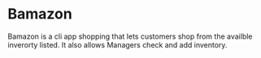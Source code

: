# Bamazon

Bamazon is a cli app shopping that lets customers shop from the availble inverorty listed.
It also allows Managers check and add inventory.

